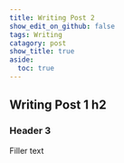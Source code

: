 ```yaml
---
title: Writing Post 2
show_edit_on_github: false
tags: Writing
catagory: post
show_title: true
aside:
  toc: true
---
```


## Writing Post 1 h2

### Header 3
Filler text
